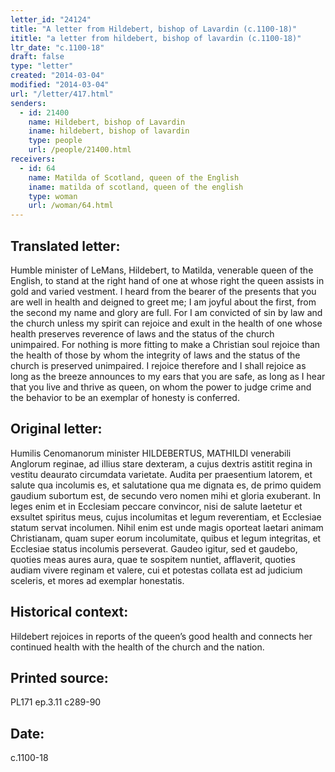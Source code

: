 ```yaml
---
letter_id: "24124"
title: "A letter from Hildebert, bishop of Lavardin (c.1100-18)"
ititle: "a letter from hildebert, bishop of lavardin (c.1100-18)"
ltr_date: "c.1100-18"
draft: false
type: "letter"
created: "2014-03-04"
modified: "2014-03-04"
url: "/letter/417.html"
senders:
  - id: 21400
    name: Hildebert, bishop of Lavardin
    iname: hildebert, bishop of lavardin
    type: people
    url: /people/21400.html
receivers:
  - id: 64
    name: Matilda of Scotland, queen of the English
    iname: matilda of scotland, queen of the english
    type: woman
    url: /woman/64.html
---
```

<h2> Translated letter:</h2>Humble minister of LeMans, Hildebert, to Matilda, venerable queen of the English, to stand at the right hand of one at whose right the queen assists in gold and varied vestment.
I heard from the bearer of the presents that you are well in health and deigned to greet me; I am joyful about the first, from the second my name and glory are full.  For I am convicted of sin by law and the church unless my spirit can rejoice and exult in the health of one whose health preserves reverence of laws and the status of the church unimpaired.  For nothing is more fitting to make a Christian soul rejoice than the health of those by whom the integrity of laws and the status of the church is preserved unimpaired.  I rejoice therefore and I shall rejoice as long as the breeze announces to my ears that you are safe, as long as I hear that you live and thrive as queen, on whom the power to judge crime and the behavior to be an exemplar of honesty is conferred.
<h2 class="mt-4"> Original letter:</h2>Humilis Cenomanorum minister HILDEBERTUS, MATHILDI venerabili Anglorum reginae, ad illius stare dexteram, a cujus dextris astitit regina in vestitu deaurato circumdata varietate.
Audita per praesentium latorem, et salute qua incolumis es, et salutatione qua me dignata es, de primo quidem gaudium subortum est, de secundo vero nomen mihi et gloria exuberant. In leges enim et in Ecclesiam peccare convincor, nisi de salute laetetur et exsultet spiritus meus, cujus incolumitas et legum reverentiam, et Ecclesiae statum servat incolumen. Nihil enim est unde magis oporteat laetari animam Christianam, quam super eorum incolumitate, quibus et legum integritas, et Ecclesiae status incolumis perseverat. Gaudeo igitur, sed et gaudebo, quoties meas aures aura, quae te sospitem nuntiet, afflaverit, quoties audiam vivere reginam et valere, cui et potestas collata est ad judicium sceleris, et mores ad exemplar honestatis.
<h2 class="mt-4"> Historical context:</h2>Hildebert rejoices in reports of the queen’s good health and connects her continued health with the health of the church and the nation.
<h2 class="mt-4"> Printed source:</h2>PL171 ep.3.11 c289-90
<h2 class="mt-4"> Date:</h2>c.1100-18